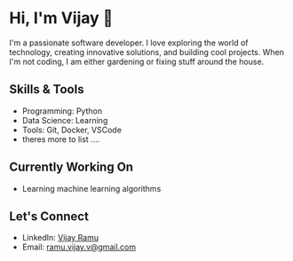 # Hi, I'm Vijay 👋

I'm a passionate software developer. I love exploring the world of technology, creating innovative solutions, and building cool projects. When I'm not coding, I am either gardening or fixing stuff around the house.

## Skills & Tools
- Programming: Python
- Data Science: Learning
- Tools: Git, Docker, VSCode
- theres more to list ....

## Currently Working On
- Learning machine learning algorithms 

## Let's Connect
- LinkedIn: [Vijay Ramu](https://www.linkedin.com/in/vijayramu/)
- Email: [ramu.vijay.v@gmail.com](mailto:ramu.vijay.v@gmail.com)
